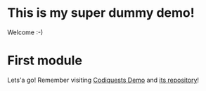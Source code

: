 # This is my super dummy demo!

Welcome :-)

# First module

Lets'a go! Remember visiting [Codiquests Demo](https://demo.codiquest.com) and [its repository](https://github.com/moiseslodeiro/codiquest/)!
